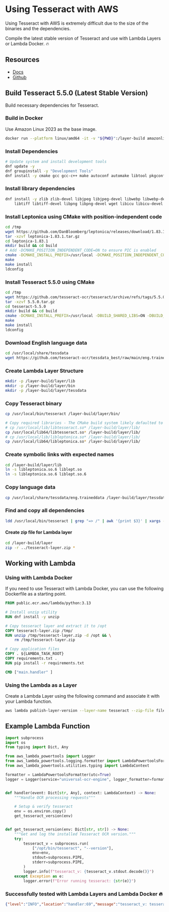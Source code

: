 # Using Tesseract with AWS

Using Tesseract with AWS is extremely difficult due to the size of the binaries and the dependencies.

Compile the latest stable version of Tesseract and use with Lambda Layers or Lambda Docker. :fire:

## Resources

- [Docs](https://tesseract-ocr.github.io/)
- [Github](https://github.com/tesseract-ocr/tesseract)

## Build Tesseract 5.5.0 (Latest Stable Version)

Build necessary dependencies for Tesseract.

### Build in Docker

Use Amazon Linux 2023 as the base image.

```bash
docker run --platform linux/amd64 -it -v "${PWD}":/layer-build amazonlinux:2023 bash
```

### Install Dependencies

```bash
# Update system and install development tools
dnf update -y
dnf groupinstall -y "Development Tools"
dnf install -y cmake gcc gcc-c++ make autoconf automake libtool pkgconfig
```

### Install library dependencies

```bash
dnf install -y zlib zlib-devel libjpeg libjpeg-devel libwebp libwebp-devel \
    libtiff libtiff-devel libpng libpng-devel wget libicu libicu-devel
```

### Install Leptonica using CMake with position-independent code

```bash
cd /tmp
wget https://github.com/DanBloomberg/leptonica/releases/download/1.83.1/leptonica-1.83.1.tar.gz
tar -xzvf leptonica-1.83.1.tar.gz
cd leptonica-1.83.1
mkdir build && cd build
# Add -DCMAKE_POSITION_INDEPENDENT_CODE=ON to ensure PIC is enabled
cmake -DCMAKE_INSTALL_PREFIX=/usr/local -DCMAKE_POSITION_INDEPENDENT_CODE=ON -DBUILD_SHARED_LIBS=ON ..
make
make install
ldconfig
```

### Install Tesseract 5.5.0 using CMake

```bash
cd /tmp
wget https://github.com/tesseract-ocr/tesseract/archive/refs/tags/5.5.0.tar.gz
tar -xzvf 5.5.0.tar.gz
cd tesseract-5.5.0
mkdir build && cd build
cmake -DCMAKE_INSTALL_PREFIX=/usr/local -DBUILD_SHARED_LIBS=ON -DBUILD_TRAINING_TOOLS=OFF -DCMAKE_POSITION_INDEPENDENT_CODE=ON ..
make
make install
ldconfig
```

### Download English language data

```bash
cd /usr/local/share/tessdata
wget https://github.com/tesseract-ocr/tessdata_best/raw/main/eng.traineddata
```

### Create Lambda Layer Structure

```bash
mkdir -p /layer-build/layer/lib
mkdir -p /layer-build/layer/bin
mkdir -p /layer-build/layer/tessdata
```

### Copy Tesseract binary

```bash
cp /usr/local/bin/tesseract /layer-build/layer/bin/

# Copy required libraries - The CMake build system likely defaulted to using /usr/local/lib64/ 
# cp /usr/local/lib/libtesseract.so* /layer-build/layer/lib/
cp /usr/local/lib64/libtesseract.so* /layer-build/layer/lib/
# cp /usr/local/lib/libleptonica.so* /layer-build/layer/lib/
cp /usr/local/lib64/libleptonica.so* /layer-build/layer/lib/
```

### Create symbolic links with expected names

```bash
cd /layer-build/layer/lib
ln -s libleptonica.so.6 liblept.so
ln -s libleptonica.so.6 liblept.so.6
```

### Copy language data

```bash
cp /usr/local/share/tessdata/eng.traineddata /layer-build/layer/tessdata/
```

### Find and copy all dependencies

```bash
ldd /usr/local/bin/tesseract | grep "=> /" | awk '{print $3}' | xargs -I '{}' cp -v '{}' /layer-build/layer/lib/
```

#### Create zip file for Lambda layer

```bash
cd /layer-build/layer
zip -r ../tesseract-layer.zip *
```

## Working with Lambda

### Using with Lambda Docker

If you need to use Tesseract with Lambda Docker, you can use the following Dockerfile as a starting point.

```dockerfile
FROM public.ecr.aws/lambda/python:3.13

# Install unzip utility
RUN dnf install -y unzip

# Copy tesseract layer and extract it to /opt
COPY tesseract-layer.zip /tmp/
RUN unzip /tmp/tesseract-layer.zip -d /opt && \
    rm /tmp/tesseract-layer.zip

# Copy application files
COPY . ${LAMBDA_TASK_ROOT}
COPY requirements.txt .
RUN pip install -r requirements.txt

CMD ["main.handler" ]

```

### Using the Lambda as a Layer

Create a Lambda Layer using the following command and associate it with your Lambda function.

```bash
aws lambda publish-layer-version --layer-name tesseract --zip-file fileb://tesseract-layer.zip --compatible-runtimes python3.13
```

## Example Lambda Function

```python
import subprocess
import os
from typing import Dict, Any

from aws_lambda_powertools import Logger
from aws_lambda_powertools.logging.formatter import LambdaPowertoolsFormatter
from aws_lambda_powertools.utilities.typing import LambdaContext

formatter = LambdaPowertoolsFormatter(utc=True)
logger = Logger(service="universal-ocr-engine", logger_formatter=formatter)


def handler(event: Dict[str, Any], context: LambdaContext) -> None:
    """Handle OCR processing requests"""

    # Setup & verify tesseract
    env = os.environ.copy()
    get_tesseract_version(env)


def get_tesseract_version(env: Dict[str, str]) -> None:
    """Get and log the installed Tesseract OCR version."""
    try:
        tesseract_v = subprocess.run(
            ["/opt/bin/tesseract", "--version"],
            env=env,
            stdout=subprocess.PIPE,
            stderr=subprocess.PIPE,
        )
        logger.info(f"tesseract_v: {tesseract_v.stdout.decode()}")
    except Exception as e:
        logger.error(f"Error running tesseract: {str(e)}")

```

### Successfully tested with Lambda Layers and Lambda Docker :fire:

```json
{"level":"INFO","location":"handler:69","message":"tesseract_v: tesseract 5.5.0\n leptonica-1.83.1\n  libjpeg 6b (libjpeg-turbo 2.1.4) : libpng 1.6.37 : libtiff 4.4.0 : zlib 1.2.11 : libwebp 1.2.4\n Found AVX2\n Found AVX\n Found FMA\n Found SSE4.1\n","timestamp":"2025-03-17 10:06:57,658+0000","service":"universal-ocr-engine","xray_trace_id":"1-67d7f441-6d3d372abd2e1c6106494145"}
```